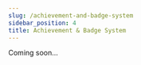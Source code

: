 ```yaml
---
slug: /achievement-and-badge-system
sidebar_position: 4
title: Achievement & Badge System
---
```


Coming soon...
